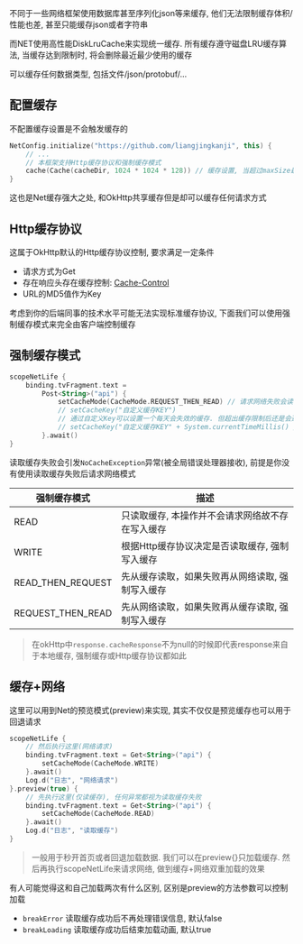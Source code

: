 
不同于一些网络框架使用数据库甚至序列化json等来缓存, 他们无法限制缓存体积/性能也差, 甚至只能缓存json或者字符串

而NET使用高性能DiskLruCache来实现统一缓存. 所有缓存遵守磁盘LRU缓存算法, 当缓存达到限制时, 将会删除最近最少使用的缓存

可以缓存任何数据类型, 包括文件/json/protobuf/...


## 配置缓存

不配置缓存设置是不会触发缓存的
```kotlin
NetConfig.initialize("https://github.com/liangjingkanji", this) {
    // ...
    // 本框架支持Http缓存协议和强制缓存模式
    cache(Cache(cacheDir, 1024 * 1024 * 128)) // 缓存设置, 当超过maxSize最大值会根据最近最少使用算法清除缓存来限制缓存大小
}
```
这也是Net缓存强大之处, 和OkHttp共享缓存但是却可以缓存任何请求方式

## Http缓存协议

这属于OkHttp默认的Http缓存协议控制, 要求满足一定条件

- 请求方式为Get
- 存在响应头存在缓存控制: [Cache-Control](https://developer.mozilla.org/zh-CN/docs/Web/HTTP/Headers/Cache-Control)
- URL的MD5值作为Key

考虑到你的后端同事的技术水平可能无法实现标准缓存协议, 下面我们可以使用强制缓存模式来完全由客户端控制缓存

## 强制缓存模式

```kotlin
scopeNetLife {
    binding.tvFragment.text =
        Post<String>("api") {
            setCacheMode(CacheMode.REQUEST_THEN_READ) // 请求网络失败会读取缓存, 请断网测试
            // setCacheKey("自定义缓存KEY")
            // 通过自定义Key可以设置一个每天会失效的缓存. 但超出缓存限制后还是会遵守最近最少使用删除策略
            // setCacheKey("自定义缓存KEY" + System.currentTimeMillis() / TimeUnit.DAYS.toMillis(1))
        }.await()
}
```

读取缓存失败会引发`NoCacheException`异常(被全局错误处理器接收), 前提是你没有使用读取缓存失败后请求网络模式

| 强制缓存模式 | 描述 |
|-|-|
| READ | 只读取缓存, 本操作并不会请求网络故不存在写入缓存 |
| WRITE | 根据Http缓存协议决定是否读取缓存, 强制写入缓存 |
| READ_THEN_REQUEST | 先从缓存读取，如果失败再从网络读取, 强制写入缓存 |
| REQUEST_THEN_READ | 先从网络读取，如果失败再从缓存读取, 强制写入缓存 |

> 在okHttp中`response.cacheResponse`不为null的时候即代表response来自于本地缓存, 强制缓存或Http缓存协议都如此

## 缓存+网络

这里可以用到Net的预览模式(preview)来实现, 其实不仅仅是预览缓存也可以用于回退请求

```kotlin
scopeNetLife {
    // 然后执行这里(网络请求)
    binding.tvFragment.text = Get<String>("api") {
        setCacheMode(CacheMode.WRITE)
    }.await()
    Log.d("日志", "网络请求")
}.preview(true) {
    // 先执行这里(仅读缓存), 任何异常都视为读取缓存失败
    binding.tvFragment.text = Get<String>("api") {
        setCacheMode(CacheMode.READ)
    }.await()
    Log.d("日志", "读取缓存")
}
```

> 一般用于秒开首页或者回退加载数据. 我们可以在preview{}只加载缓存. 然后再执行scopeNetLife来请求网络, 做到缓存+网络双重加载的效果

有人可能觉得这和自己加载两次有什么区别, 区别是preview的方法参数可以控制加载

- `breakError` 读取缓存成功后不再处理错误信息, 默认false
- `breakLoading` 读取缓存成功后结束加载动画, 默认true
